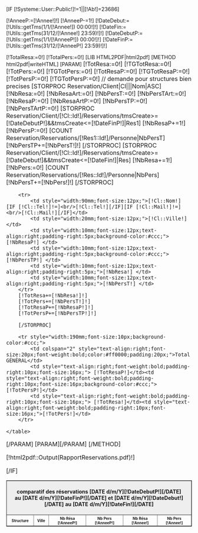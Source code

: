 [IF [!Systeme::User::Public!]!=1||[!Ab!]=23686]

[!AnneeP:=[!Annee!]!]
[!AnneeP-=1!]
[!DateDebut:=[!Utils::getTms(1/1/[!Annee!]) 00:00!]!]
[!DateFin:=[!Utils::getTms(31/12/[!Annee!] 23:59)!]!]
[!DateDebutP:=[!Utils::getTms(1/1/[!AnneeP!]) 00:00!]!]
[!DateFinP:=[!Utils::getTms(31/12/[!AnneeP!] 23:59)!]!]

[!TotalResa:=0!]
[!TotalPers:=0!]
[LIB HTML2PDF|html2pdf]
[METHOD html2pdf|writeHTML]
[PARAM]
<page pageset="old" backtop="14mm" backbottom="1mm" backleft="10mm" backright="10mm" style="font-size: 12pt">
    <table class="page_header" cellspacing="0" cellspadding="0" border="1">
        <tr style="width:190mm;font-size:10px;background-color:#eee;">
            <td colspan="6" style="font-size:14px;font-weight:bold;padding:20px;text-align:center;">comparatif des réservations [DATE d/m/Y][!DateDebutP!][/DATE] au [DATE d/m/Y][!DateFinP!][/DATE] et [DATE d/m/Y][!DateDebut!][/DATE] au [DATE d/m/Y][!DateFin!][/DATE]</td>
        </tr>
        <tr style="width:190mm;font-size:10px;">
            <th style="text-align:center;font-weight:bold;">Structure</th>
            <th style="text-align:center;font-weight:bold;">Ville</th>
            <th style="text-align:center;font-weight:bold;">Nb Résa [!AnneeP!]</th>
            <th style="text-align:center;font-weight:bold;">Nb Pers [!AnneeP!]</th>
            <th style="text-align:center;font-weight:bold;">Nb Résa [!Annee!]</th>
            <th style="text-align:center;font-weight:bold;">Nb Pers [!Annee!]</th>
        </tr>
        [!TotResa:=0!]
        [!TGTotResa:=0!]
        [!TotPers:=0!]
        [!TGTotPers:=0!]
        [!TotResaP:=0!]
        [!TGTotResaP:=0!]
        [!TotPersP:=0!]
        [!TGTotPersP:=0!]
        // demande pour structures bien precises
        [STORPROC Reservation/Client|Cl|||Nom|ASC]
        [!NbResa:=0!]
        [!NbResaArt:=0!]
        [!NbPersT:=0!]
        [!NbPersTArt:=0!]
        [!NbResaP:=0!]
        [!NbResaArtP:=0!]
        [!NbPersTP:=0!]
        [!NbPersTArtP:=0!]
        [STORPROC Reservation/Client/[!Cl::Id!]/Reservations/tmsCreate>=[!DateDebutP!]&&tmsCreate<=[!DateFinP!]|Res1]
        [!NbResaP+=1!]
        [!NbPersP:=0!]
        [COUNT Reservation/Reservations/[!Res1::Id!]/Personne|NbPersT]
        [!NbPersTP+=[!NbPersT!]!]
        [/STORPROC]
        [STORPROC Reservation/Client/[!Cl::Id!]/Reservations/tmsCreate>=[!DateDebut!]&&tmsCreate<=[!DateFin!]|Res]
        [!NbResa+=1!]
        [!NbPers:=0!]
        [COUNT Reservation/Reservations/[!Res::Id!]/Personne|NbPers]
        [!NbPersT+=[!NbPers!]!]
        [/STORPROC]

        <tr>
            <td style="width:90mm;font-size:12px;">[!Cl::Nom!] [IF [!Cl::Tel!]!=]<br/>[!Cl::Tel!][/IF][IF [!Cl::Mail!]!=]<br/>[!Cl::Mail!][/IF]</td>
            <td style="width:20mm;font-size:12px;">[!Cl::Ville!]</td>
            <td style="width:10mm;font-size:12px;text-align:right;padding-right:5px;background-color:#ccc;">[!NbResaP!] </td>
            <td style="width:10mm;font-size:12px;text-align:right;padding-right:5px;background-color:#ccc;">[!NbPersTP!] </td>
            <td style="width:10mm;font-size:12px;text-align:right;padding-right:5px;">[!NbResa!] </td>
            <td style="width:10mm;font-size:12px;text-align:right;padding-right:5px;">[!NbPersT!] </td>
        </tr>
        [!TotResa+=[!NbResa!]!]
        [!TotPers+=[!NbPersT!]!]
        [!TotResaP+=[!NbResaP!]!]
        [!TotPersP+=[!NbPersTP!]!]

        [/STORPROC]

        <tr style="width:190mm;font-size:10px;background-color:#ccc;">
            <td colspan="2" style="text-align:right;font-size:20px;font-weight:bold;color:#ff0000;padding:20px;">Total GÉNÉRAL</td>
            <td style="text-align:right;font-weight:bold;padding-right:10px;font-size:16px;"> [!TotResaP!]</td><td style="text-align:right;font-weight:bold;padding-right:10px;font-size:16px;background-color:#ccc;">[!TotPersP!]</td>
            <td style="text-align:right;font-weight:bold;padding-right:10px;font-size:16px;"> [!TotResa!]</td><td style="text-align:right;font-weight:bold;padding-right:10px;font-size:16px;">[!TotPers!]</td>
        </tr>

    </table>
</page>
[/PARAM]
[PARAM][/PARAM]
[/METHOD]

[!html2pdf::Output(RapportReservations.pdf)!]

[/IF]
